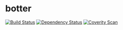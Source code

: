 # botter
[![Build Status](https://travis-ci.org/davidvanlaatum/botter.svg?branch=master)](https://travis-ci.org/davidvanlaatum/botter)
[![Dependency Status](https://www.versioneye.com/user/projects/57c2dcf8968d640049e121cc/badge.svg?style=flat-square)](https://www.versioneye.com/user/projects/57c2dcf8968d640049e121cc)
[![Coverity Scan](https://scan.coverity.com/projects/10025/badge.svg)](https://scan.coverity.com/projects/davidvanlaatum-botter)
